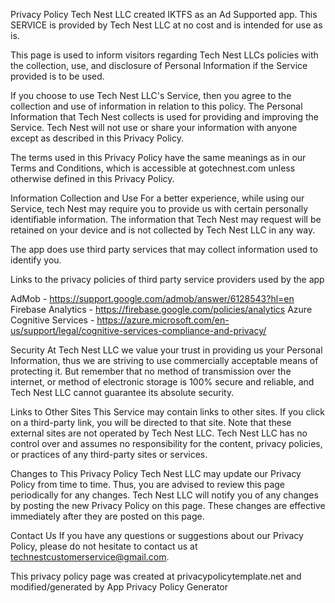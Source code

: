 Privacy Policy
Tech Nest LLC created IKTFS as an Ad Supported app. This SERVICE is provided by Tech Nest LLC at no cost and is intended for use as is.

This page is used to inform visitors regarding Tech Nest LLCs policies with the collection, use, and disclosure of Personal Information if the Service provided is to be used.

If you choose to use Tech Nest LLC's Service, then you agree to the collection and use of information in relation to this policy. The Personal Information that Tech Nest collects is used for providing and improving the Service. Tech Nest will not use or share your information with anyone except as described in this Privacy Policy.

The terms used in this Privacy Policy have the same meanings as in our Terms and Conditions, which is accessible at gotechnest.com unless otherwise defined in this Privacy Policy.

Information Collection and Use
For a better experience, while using our Service, tech Nest may require you to provide us with certain personally identifiable information. The information that Tech Nest may request will be retained on your device and is not collected by Tech Nest LLC in any way.

The app does use third party services that may collect information used to identify you.

Links to the privacy policies of third party service providers used by the app

AdMob - https://support.google.com/admob/answer/6128543?hl=en
Firebase Analytics - https://firebase.google.com/policies/analytics
Azure Cognitive Services - https://azure.microsoft.com/en-us/support/legal/cognitive-services-compliance-and-privacy/

Security
At Tech Nest LLC we value your trust in providing us your Personal Information, thus we are striving to use commercially acceptable means of protecting it. But remember that no method of transmission over the internet, or method of electronic storage is 100% secure and reliable, and Tech Nest LLC cannot guarantee its absolute security.

Links to Other Sites
This Service may contain links to other sites. If you click on a third-party link, you will be directed to that site. Note that these external sites are not operated by Tech Nest LLC. Tech Nest LLC has no control over and assumes no responsibility for the content, privacy policies, or practices of any third-party sites or services.

Changes to This Privacy Policy
Tech Nest LLC may update our Privacy Policy from time to time. Thus, you are advised to review this page periodically for any changes. Tech Nest LLC will notify you of any changes by posting the new Privacy Policy on this page. These changes are effective immediately after they are posted on this page.

Contact Us
If you have any questions or suggestions about our Privacy Policy, please do not hesitate to contact us at technestcustomerservice@gmail.com.

This privacy policy page was created at privacypolicytemplate.net and modified/generated by App Privacy Policy Generator
